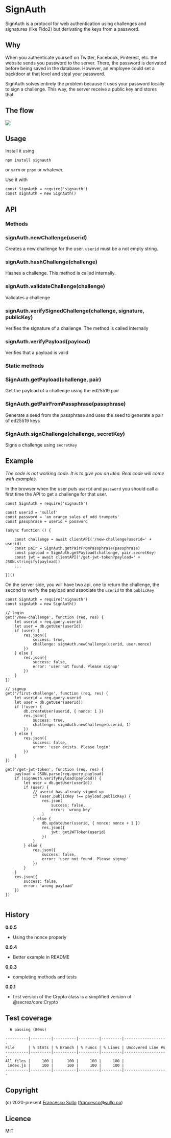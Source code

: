 # SignAuth

SignAuth is a protocol for web authentication using challenges and signatures (like Fido2) but derivating the keys from a password.

## Why 

When you authenticate yourself on Twitter, Facebook, Pinterest, etc. the website sends you password to the server. There, the password is derivated before being saved in the database. However, an employee could set a backdoor at that level and steal your password.

SignAuth solves entirely the problem because it uses your password locally to sign a challenge. This way, the server receive a public key and stores that.

## The flow

  <img align="center" src="https://raw.githubusercontent.com/signauth/signauth/master/assets/signauth-flow.png"/>


## Usage

Install it using
```
npm install signauth
```
or `yarn` or `pnpm` or whatever.

Use it with
```
const SignAuth = require('signauth')
const signAuth = new SignAuth()

```

## API

### Methods

### signAuth.newChallenge(userid)
Creates a new challenge for the user. `userid` must be a not empty string.

### signAuth.hashChallenge(challenge)
Hashes a challenge. This method is called internally.

### signAuth.validateChallenge(challenge)
Validates a challenge

### signAuth.verifySignedChallenge(challenge, signature, publicKey)
Verifies the signature of a challenge. The method is called internally

### signAuth.verifyPayload(payload)
Verifies that a payload is valid

### Static methods

### SignAuth.getPayload(challenge, pair)
Get the payload of a challenge using the ed25519 pair 

### SignAuth.getPairFromPassphrase(passphrase)
Generate a seed from the passphrase and uses the seed to generate a pair of ed25519 keys

### SignAuth.signChallenge(challenge, secretKey)
Signs a challenge using `secretKey`

## Example

_The code is not working code. It is to give you an idea. Real code will come with examples._

In the browser when the user puts `userid` and `password` you should call a first time the API to get a challenge for that user. 

```
const SignAuth = require('signauth')

const userid = 'sullof'
const password = 'an orange sales of odd trumpets'
const passphrase = userid + password

(async function () {

    const challenge = await clientAPI('/new-challenge?userid=' + userid)
    const pair = SignAuth.getPairFromPassphrase(passphrase)
    const payload = SignAuth.getPayload(challenge, pair.secretKey)
    const jwt = await clientAPI('/get-jwt-token?payload=' + JSON.stringify(payload))
    ...

})()

```

On the server side, you will have two api, one to return the challenge, the second to verify the payload and associate the `userid` to the `publicKey`

```
const SignAuth = require('signauth')
const signAuth = new SignAuth()

// login
get('/new-challenge', function (req, res) {
    let userid = req.query.userid
    let user = db.getUser(userId))
    if (user) {
        res.json({
            success: true,
            challenge: signAuth.newChallenge(userid, user.nonce)
        })
    } else {
        res.json({
            success: false,
            error: 'user not found. Please signup'
        })
    }
})

// signup
get('/first-challenge', function (req, res) {
    let userid = req.query.userid
    let user = db.getUser(userId))
    if (!user) {
        db.createUser(userid, { nonce: 1 })
        res.json({
            success: true,
            challenge: signAuth.newChallenge(userid, 1)
        })
    } else {
        res.json({
            success: false,
            error: 'user exists. Please login'
        })
    }
})

get('/get-jwt-token', function (req, res) {
    payload = JSON.parse(req.query.payload)
    if (signAuth.verifyPayload(payload)) {
        let user = db.getUser(userId))
        if (user) {
            // userid has already signed up
            if (user.publicKey !== payload.publicKey) {
                res.json(
                    success: false,
                    error: `wrong key`
                )
            } else {
                db.updateUser(userid, { nonce: nonce + 1 })
                res.json({
                    jwt: getJWTToken(userid)
                })
            }
        } else {
            res.json({
                success: false,
                error: 'user not found. Please signup'
            })
        }
    }
    res.json({
        success: false,
        error: 'wrong payload'
    })
})


```



## History

__0.0.5__
* Using the nonce properly

__0.0.4__
* Better example in README

__0.0.3__
* completing methods and tests 

__0.0.1__
* first version of the Crypto class is a simplified version of @secrez/core:Crypto  


## Test coverage

```
  6 passing (80ms)

----------|---------|----------|---------|---------|-------------------
File      | % Stmts | % Branch | % Funcs | % Lines | Uncovered Line #s 
----------|---------|----------|---------|---------|-------------------
All files |     100 |      100 |     100 |     100 |                   
 index.js |     100 |      100 |     100 |     100 |                   
----------|---------|----------|---------|---------|-------------------
```


## Copyright

(c) 2020-present [Francesco Sullo](https://francesco.sullo.co) (<francesco@sullo.co>)

## Licence

MIT
